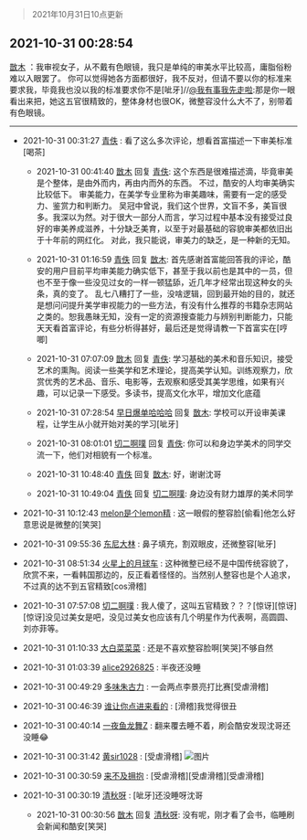 > 2021年10月31日10点更新
<link rel="stylesheet" href="https://cdn.jsdelivr.net/gh/taotie6/sampleJSON@main/css/photo_show.css">
<meta name="referrer" content="no-referrer" />


 ## 2021-10-31 00:28:54 

 [㪚木](https://www.coolapk.com/feed/31084553?shareKey=NjdkOWZkNGVhMWE3NjE3ZDdjMWM~) ：我审视女子，从不戴有色眼镜，我只是单纯的审美水平比较高，庸脂俗粉难以入眼罢了。
你可以觉得她各方面都很好，我不反对，但请不要以你的标准来要求我，毕竟我也没以我的标准要求你不是[呲牙]//<a class="feed-link-uname" href="/u/我有事我先走啦">@我有事我先走啦</a>:那是你一眼看出来把，她这五官很精致的，整体身材也很OK，微整容没什么大不了<!--break-->，别带着有色眼镜。 

<div class="album">
</div>

 ------- 

- 2021-10-31 00:31:27 [青佚](uid=1428669) : 看了这么多次评论，想看首富描述一下审美标准[喝茶] 

    - 2021-10-31 00:41:40 [㪚木](uid=1081091) 回复 [青佚](uid=1428669): 这个东西是很难描述滴，毕竟审美是个整体，是由外而内，再由内而外的东西。
不过，酷安的人均审美确实比较低下。
审美能力，在美学专业里称为审美趣味，需要有一定的感受力、鉴赏力和判断力。
吴冠中曾说，我们这个世界，文盲不多，美盲很多。我深以为然。对于很大一部分人而言<!--break-->，学习过程中基本没有接受过良好的审美养成滋养，十分缺乏美育，以至于对最基础的容貌审美都依旧出于十年前的网红化。
对此，我只能说，审美力的缺乏，是一种新的无知。 

    - 2021-10-31 01:16:59 [青佚](uid=1428669) 回复 [㪚木](uid=1081091): 首先感谢首富能回答我的评论，酷安的用户目前平均审美能力确实低下，甚至于我以前也是其中的一员，但也不至于像一些没见过女的一样一顿猛舔，近几年才经常出现这种女的头条，真的变了。
乱七八糟打了一些，没啥逻辑，回到最开始的目的，就还是想问问提升美学审视能力的一些方法<!--break-->，有没有什么推荐的书籍杂志网站之类的。恕我愚昧无知，没有一定的资源搜查能力与辨别判断能力，只能天天看首富评论，有些分析得甚好，最后还是觉得请教一下首富实在[哼唧] 

    - 2021-10-31 07:07:09 [㪚木](uid=1081091) 回复 [青佚](uid=1428669): 学习基础的美术和音乐知识，接受艺术的熏陶。阅读一些美学和艺术理论，提高美学认知。训练观察力，欣赏优秀的艺术品、音乐、电影等，去观察和感受其美学思维，如果有兴趣，可以记录一下感受。多读书，提高文化水平，增加文化底蕴 

    - 2021-10-31 07:28:54 [早日爆单哈哈哈](uid=2188936) 回复 [㪚木](uid=1081091): 学校可以开设审美课程，让学生从小就开始对美的学习[呲牙] 

    - 2021-10-31 08:01:01 [切二啊噗](uid=2920558) 回复 [青佚](uid=1428669): 你可以和身边学美术的同学交流一下，他们对相貌有一个标准。 

    - 2021-10-31 10:48:40 [青佚](uid=1428669) 回复 [㪚木](uid=1081091): 好，谢谢沈哥 

    - 2021-10-31 10:49:04 [青佚](uid=1428669) 回复 [切二啊噗](uid=2920558): 身边没有财力雄厚的美术同学 

- 2021-10-31 10:12:43 [melon是个lemon精](uid=2080744) : 这一眼假的整容脸[偷看]他怎么好意思说是微整的[笑哭] 

- 2021-10-31 09:55:36 [东尼大林](uid=1612569) : 鼻子填充，割双眼皮，还微整容[呲牙] 

- 2021-10-31 08:51:34 [火星上的月球车](uid=3743741) : 这种微整已经不是中国传统容貌了，欣赏不来，一看韩国那边的，反正看着怪怪的。当然别人整容也是个人追求，不过真的达不到五官精致[cos滑稽] 

- 2021-10-31 07:57:08 [切二啊噗](uid=2920558) : 我人傻了，这叫五官精致？？？[惊讶][惊讶][惊讶]没见过美女是吧，没见过美女也应该有几个明星作为代表啊，高圆圆、刘亦菲等。 

- 2021-10-31 01:10:33 [大白菜菜菜](uid=2081020) : 还是不喜欢整容脸啊[笑哭]不够自然 

- 2021-10-31 01:03:39 [alice2926825](uid=1064232) : 半夜还没睡 

- 2021-10-31 00:49:29 [多味朱古力](uid=1614110) : 一会两点李景亮打比赛[受虐滑稽] 

- 2021-10-31 00:46:39 [谁让你点进来看的](uid=1348471) : [滑稽]我觉得很丑 

- 2021-10-31 00:40:14 [一夜鱼龙舞Z](uid=2440130) : 翻来覆去睡不着，刷会酷安发现沈哥还没睡😂 

- 2021-10-31 00:31:42 [黄sir1028](uid=905870) : [受虐滑稽] ![图片](https://image.coolapk.com/feed/2020/1208/15/3414222_e6a6a289_4222_0299@316x203.gif)

- 2021-10-31 00:30:59 [来不及拥抱](uid=1073400) : [受虐滑稽][受虐滑稽][受虐滑稽] 

- 2021-10-31 00:30:19 [清秋呀](uid=1658991) : [呲牙]还没睡呀沈哥 

    - 2021-10-31 00:30:56 [㪚木](uid=1081091) 回复 [清秋呀](uid=1658991): 没有呢，刚才看了会书，临睡刷会新闻和酷安[笑哭] 

